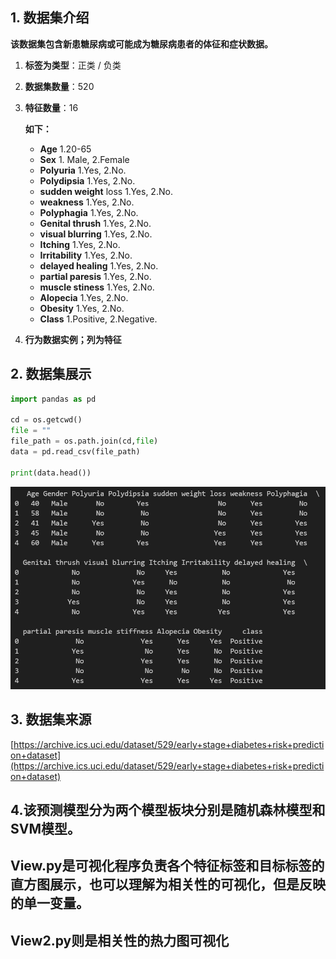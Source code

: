 ## 1. 数据集介绍

**该数据集包含新患糖尿病或可能成为糖尿病患者的体征和症状数据。**

1. **标签为类型**：正类 / 负类

2. **数据集数量**：520

3. **特征数量**：16

   **如下：**

   - **Age** 1.20-65
   - **Sex** 1. Male, 2.Female
   - **Polyuria** 1.Yes, 2.No.
   - **Polydipsia** 1.Yes, 2.No.
   - **sudden weight** loss 1.Yes, 2.No.
   - **weakness** 1.Yes, 2.No.
   - **Polyphagia** 1.Yes, 2.No.
   - **Genital thrush** 1.Yes, 2.No.
   - **visual blurring** 1.Yes, 2.No.
   - **Itching** 1.Yes, 2.No.
   - **Irritability** 1.Yes, 2.No.
   - **delayed healing** 1.Yes, 2.No.
   - **partial paresis** 1.Yes, 2.No.
   - **muscle stiness** 1.Yes, 2.No.
   - **Alopecia** 1.Yes, 2.No.
   - **Obesity** 1.Yes, 2.No.
   - **Class** 1.Positive, 2.Negative.

4. **行为数据实例；列为特征**

## 2. 数据集展示

```python
import pandas as pd

cd = os.getcwd()
file = ""
file_path = os.path.join(cd,file)
data = pd.read_csv(file_path)

print(data.head())

```

![1705821979427](image/1.数据集介绍/1705821979427.png)

## 3. 数据集来源

[https://archive.ics.uci.edu/dataset/529/early+stage+diabetes+risk+prediction+dataset](https://archive.ics.uci.edu/dataset/529/early+stage+diabetes+risk+prediction+dataset)


## 4.该预测模型分为两个模型板块分别是随机森林模型和SVM模型。 
## View.py是可视化程序负责各个特征标签和目标标签的直方图展示，也可以理解为相关性的可视化，但是反映的单一变量。
## View2.py则是相关性的热力图可视化